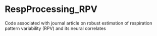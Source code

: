 # RespProcessing_RPV
Code associated with journal article on robust estimation of respiration pattern variability (RPV) and its neural correlates
